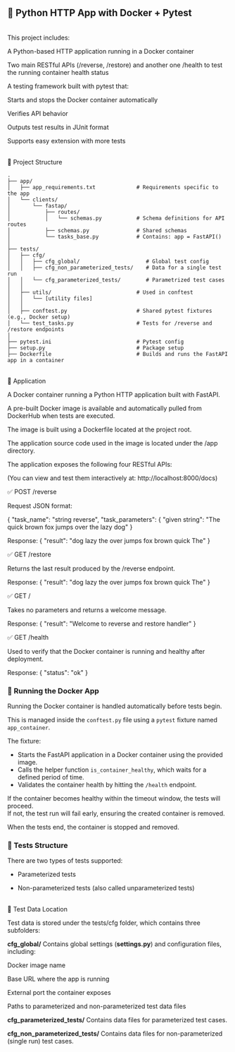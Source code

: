 ## 🐳 Python HTTP App with Docker + Pytest

<br>This project includes:

A Python-based HTTP application running in a Docker container

Two main RESTful APIs (/reverse, /restore) and another one /health to test the running container health status

A testing framework built with pytest that:

Starts and stops the Docker container automatically

Verifies API behavior

Outputs test results in JUnit format

Supports easy extension with more tests

<br> 📁 Project Structure

    .
    ├── app/
    │   ├── app_requirements.txt             # Requirements specific to the app
    │   └── clients/
    │       └── fastap/
    │           ├── routes/
    │           │   └── schemas.py           # Schema definitions for API routes
    │           ├── schemas.py               # Shared schemas
    │           └── tasks_base.py            # Contains: app = FastAPI()
    │
    ├── tests/
    │   ├── cfg/
    │   │   ├── cfg_global/                     # Global test config
    │   │   ├── cfg_non_parameterized_tests/    # Data for a single test run
    │   │   └── cfg_parameterized_tests/        # Parametrized test cases
    │   │
    │   ├── utils/                           # Used in conftest
    │   │   └── [utility files]
    │   │
    │   ├── conftest.py                      # Shared pytest fixtures (e.g., Docker setup)
    │   └── test_tasks.py                    # Tests for /reverse and /restore endpoints
    │
    ├── pytest.ini                           # Pytest config 
    ├── setup.py                             # Package setup 
    ├── Dockerfile                           # Builds and runs the FastAPI app in a container


<br>🚀 Application

A Docker container running a Python HTTP application built with FastAPI.

A pre-built Docker image is available and automatically pulled from DockerHub when tests are executed.

The image is built using a Dockerfile located at the project root.

The application source code used in the image is located under the /app directory.

The application exposes the following four RESTful APIs:

(You can view and test them interactively at: http://localhost:8000/docs)


✅ POST /reverse

Request JSON format:

{ 
"task_name": "string reverse", 
"task_parameters": { "given string": "The quick brown fox jumps over the lazy dog" 
}

Response: 
{
    "result": "dog lazy the over jumps fox brown quick The"
}

✅ GET /restore

Returns the last result produced by the /reverse endpoint.

Response:
{
    "result": "dog lazy the over jumps fox brown quick The"
}

✅ GET /

Takes no parameters and returns a welcome message.

Response:
{
    "result": "Welcome to reverse and restore handler"
}

✅ GET /health

Used to verify that the Docker container is running and healthy after deployment.

Response:
{
    "status": "ok"
}


### 🐳 Running the Docker App

Running the Docker container is handled automatically before tests begin.

This is managed inside the `conftest.py` file using a `pytest` fixture named `app_container`.

The fixture:

- Starts the FastAPI application in a Docker container using the provided image.
- Calls the helper function `is_container_healthy`, which waits for a defined period of time.
- Validates the container health by hitting the `/health` endpoint.

If the container becomes healthy within the timeout window, the tests will proceed.  
If not, the test run will fail early, ensuring the created container is removed.

When the tests end, the container is stopped and removed.

### 🧪 Tests Structure
There are two types of tests supported:

- Parameterized tests

- Non-parameterized tests (also called unparameterized tests)

<br>📂 Test Data Location

Test data is stored under the tests/cfg folder, which contains three subfolders:

__cfg_global/__
Contains global settings (__settings.py__) and configuration files, including:

Docker image name

Base URL where the app is running

External port the container exposes

Paths to parameterized and non-parameterized test data files

__cfg_parameterized_tests/__
Contains data files for parameterized test cases.

__cfg_non_parameterized_tests/__
Contains data files for non-parameterized (single run) test cases.


